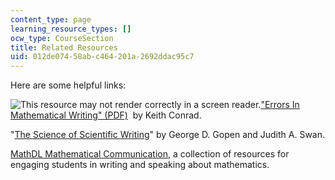 ```yaml
---
content_type: page
learning_resource_types: []
ocw_type: CourseSection
title: Related Resources
uid: 012de074-58ab-c464-201a-2692ddac95c7
---
```


Here are some helpful links:

![This resource may not render correctly in a screen reader.](/images/inacessible.gif)["Errors In Mathematical Writing" (PDF)](http://www.math.uconn.edu/~kconrad/math216/mathwriting.pdf)  by Keith Conrad.

"[The Science of Scientific Writing](https://www.e-education.psu.edu/styleforstudents/c10_p6.html)" by George D. Gopen and Judith A. Swan.

[MathDL Mathematical Communication](http://mathcomm.org/), a collection of resources for engaging students in writing and speaking about mathematics.